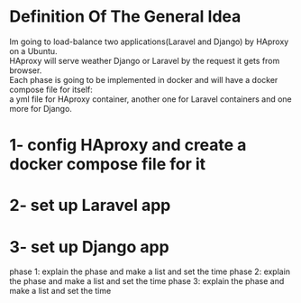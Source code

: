 # Definition Of The General Idea
Im going to load-balance two applications(Laravel and Django) by HAproxy on a Ubuntu. <br>
HAproxy will serve weather Django or Laravel by the request it gets from browser. <br>
Each phase is going to be implemented in docker and will have a docker compose file for itself:  <br>
a yml file for HAproxy container, another one for Laravel containers and one more for Django. <br>


# 1- config HAproxy and create a docker compose file for it

# 2- set up Laravel app 

# 3- set up Django app

phase 1: explain the phase and make a list and set the time
phase 2: explain the phase and make a list and set the time
phase 3: explain the phase and make a list and set the time

